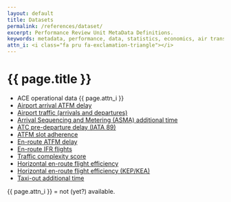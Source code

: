 ```yaml
---
layout: default
title: Datasets
permalink: /references/dataset/
excerpt: Performance Review Unit MetaData Definitions.
keywords: metadata, performance, data, statistics, economics, air transport, flights, europe, cost efficiency
attn_i: <i class="fa pru fa-exclamation-triangle"></i>
---
```

<style>
  i.fa.pru {color: #337ab7;}
</style>

# {{ page.title }}

- ACE operational data {{ page.attn_i }}
- [Airport arrival ATFM delay](Airport_Arrival_ATFM_Delay.html)
- [Airport traffic (arrivals and departures)](Airport_Traffic.html)
- [Arrival Sequencing and Metering (ASMA) additional time](ASMA_Additional_Time.html)
- [ATC pre-departure delay (IATA 89)](ATC_Pre-Departure_Delay.html)
- [ATFM slot adherence](ATFM_Slot_Adherence.html)
- [En-route ATFM delay](En-Route_ATFM_Delay.html)
- [En-route IFR flights](En-Route_Traffic.html)
- [Traffic complexity score](Traffic_Complexity_Score.html)
- [Horizontal en-route flight efficiency](Horizontal_Flight_Efficiency.html)
- [Horizontal en-route flight efficiency (KEP/KEA)](Horizontal_Flight_Efficiency_KPI.html)
- [Taxi-out additional time](Taxi-Out_Additional_Time.html)


{{ page.attn_i }} = not (yet?) available.<br>
